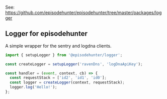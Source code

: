 See: https://github.com/episodehunter/episodehunter/tree/master/packages/logger

## Logger for episodehunter

A simple wrapper for the sentry and logdna clients.

```ts
import { setupLogger } from '@episodehunter/logger';

const createLogger = setupLogger('ravenDns', 'logDnaApiKey');

const handler = (event, context, cb) => {
  const requestStack = ['id2', 'id1', 'id0'];
  const logger = createLogger(context, requestStack);
  logger.log('Hello!');
};
```
